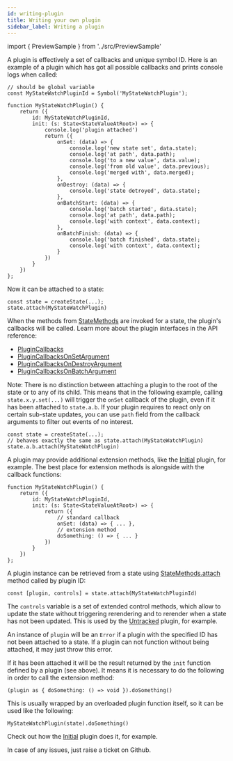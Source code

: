 ```yaml
---
id: writing-plugin
title: Writing your own plugin
sidebar_label: Writing a plugin
---
```


import { PreviewSample } from '../src/PreviewSample'

A plugin is effectively a set of callbacks and unique symbol ID. Here is an example of a plugin which has got all possible callbacks and prints console logs when called:

```tsx
// should be global variable
const MyStateWatchPluginId = Symbol('MyStateWatchPlugin');

function MyStateWatchPlugin() {
    return ({
        id: MyStateWatchPluginId,
        init: (s: State<StateValueAtRoot>) => {
            console.log('plugin attached')
            return ({
                onSet: (data) => {
                    console.log('new state set', data.state);
                    console.log('at path', data.path);
                    console.log('to a new value', data.value);
                    console.log('from old value', data.previous);
                    console.log('merged with', data.merged);
                },
                onDestroy: (data) => {
                    console.log('state detroyed', data.state);
                },
                onBatchStart: (data) => {
                    console.log('batch started', data.state);
                    console.log('at path', data.path);
                    console.log('with context', data.context);
                },
                onBatchFinish: (data) => {
                    console.log('batch finished', data.state);
                    console.log('with context', data.context);
                }
            })
        }
    })
};
```

Now it can be attached to a state:

```tsx
const state = createState(...);
state.attach(MyStateWatchPlugin)
```

When the methods from [StateMethods](typedoc-hookstate-core#interfacesstatemethodsmd) are invoked for a state,
the plugin's callbacks will be called. Learn more about the plugin interfaces in the API reference:
* [PluginCallbacks](typedoc-hookstate-core#interfacesplugincallbacksmd)
* [PluginCallbacksOnSetArgument](typedoc-hookstate-core#interfacesplugincallbacksonsetargumentmd)
* [PluginCallbacksOnDestroyArgument](typedoc-hookstate-core#interfacesplugincallbacksondestroyargumentmd)
* [PluginCallbacksOnBatchArgument](typedoc-hookstate-core#interfacesplugincallbacksonbatchargumentmd)

Note: There is no distinction between attaching a plugin to the root of the state or
to any of its child. This means that in the following example,
calling `state.x.y.set(...)` will trigger the `onSet` callback of the plugin,
even if it has been attached to `state.a.b`.
If your plugin requires to react only on certain sub-state updates,
you can use `path` field from the callback arguments to filter out events of no interest. 

```tsx
const state = createState(...);
// behaves exactly the same as state.attach(MyStateWatchPlugin)
state.a.b.attach(MyStateWatchPlugin)
```

A plugin may provide additional extension methods, like the [Initial](./extensions-initial) plugin, for example.
The best place for extension methods is alongside with the callback functions:

```tsx
function MyStateWatchPlugin() {
    return ({
        id: MyStateWatchPluginId,
        init: (s: State<StateValueAtRoot>) => {
            return ({
                // standard callback
                onSet: (data) => { ... },
                // extension method
                doSomething: () => { ... }
            })
        }
    })
};
```

A plugin instance can be retrieved from a state using [StateMethods.attach](typedoc-hookstate-core#attach) method called by plugin ID:

```tsx
const [plugin, controls] = state.attach(MyStateWatchPluginId)
```

The `controls` variable is a set of extended control methods, which allow to update the state without triggering rerendering and to rerender when a state has not been updated. This is used by the [Untracked](./performance-managed-rendering#untracked-plugin) plugin, for example.

An instance of `plugin` will be an `Error` if a plugin with the specified ID has not been attached to a state. If a plugin can not function without being attached, it may just throw this error.

If it has been attached it will be the result returned by the `init` function defined by a plugin (see above). It means it is necessary to do the following in order to call the extension method:

```tsx
(plugin as { doSomething: () => void }).doSomething()
```

This is usually wrapped by an overloaded plugin function itself, so it can be used like the following:

```tsx
MyStateWatchPlugin(state).doSomething()
```

Check out how the [Initial](./extensions-initial) plugin does it, for example.

In case of any issues, just raise a ticket on Github.
